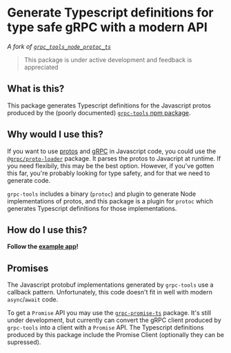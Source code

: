 # Generate Typescript definitions for type safe gRPC with a modern API

_A fork of [`grpc_tools_node_protoc_ts`](https://github.com/agreatfool/grpc_tools_node_protoc_ts)_

> This package is under active development and feedback is appreciated

## What is this?

This package generates Typescript definitions for the Javascript
protos produced by the (poorly documented) [`grpc-tools` npm package](https://www.npmjs.com/package/grpc-tools).

## Why would I use this?

If you want to use [protos](https://developers.google.com/protocol-buffers) and [gRPC](https://grpc.io/) in Javascript code,
you could use the [`@grpc/proto-loader`](https://github.com/grpc/grpc-node/tree/master/packages/proto-loader) package.
It parses the protos to Javacript at runtime. If you need flexibily, this may be the best option.
However, if you've gotten this far, you're probably looking for type safety, and for that we need to generate code.

`grpc-tools` includes a binary (`protoc`) and plugin to generate Node implementations of protos, and this package is a plugin for `protoc` which generates Typescript definitions for those implementations.

## How do I use this?

**Follow the [example app](https://github.com/rhinodavid/grpc-promise-ts-example-app)!**

## Promises

The Javascript protobuf implementations generated by `grpc-tools` use a callback pattern. Unfortunately, this code doesn't fit in well with modern `async`/`await` code.

To get a `Promise` API you may use the [`grpc-promise-ts`](https://github.com/rhinodavid/grpc-promise-ts) package. It's still under development, but currently can convert the gRPC client produced by `grpc-tools` into a client with a `Promise` API. The Typescript definitions produced by this package include the Promise Client (optionally they can be supressed).
